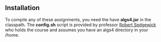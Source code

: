 ## Installation

To compile any of these assignments, you need the have **algs4.jar** in the
classpath. The **config.sh** script is provided by professor
[Robert Sedgewick](http://en.wikipedia.org/wiki/Robert_Sedgewick_(computer_scientist))
who holds the course and assumes you have an algs4 directory in your /home.
